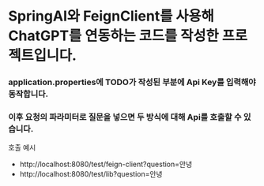 # SpringAI와 FeignClient를 사용해 ChatGPT를 연동하는 코드를 작성한 프로젝트입니다.

### application.properties에 TODO가 작성된 부분에 Api Key를 입력해야 동작합니다.
### 이후 요청의 파라미터로 질문을 넣으면 두 방식에 대해 Api를 호출할 수 있습니다.
호출 예시
- http://localhost:8080/test/feign-client?question=안녕
- http://localhost:8080/test/lib?question=안녕